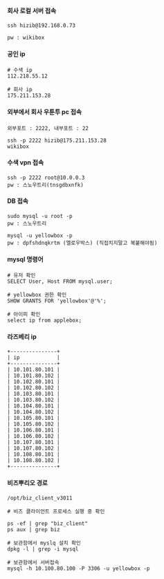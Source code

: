 #### 회사 로컬 서버 접속
```less
ssh hizib@192.168.0.73

pw : wikibox
```

#### 공인 ip
```less
# 수색 ip
112.218.55.12

# 회사 ip
175.211.153.28
```

#### 외부에서 회사 우툰투 pc 접속
```less
외부포트 : 2222, 내부포트 : 22

ssh -p 2222 hizib@175.211.153.28
wikibox
```

#### 수색 vpn 접속

```less
ssh -p 2222 root@10.0.0.3
pw : 스노우트리(tnsgdbxnfk)
```

#### DB 접속

```less
sudo mysql -u root -p
pw : 스노우트리

mysql -u yellowbox -p
pw : dpfshdnqkrtm (엘로우박스) (직접치지말고 복붙해야됨)
```


#### mysql 명령어
```less
# 유저 확인
SELECT User, Host FROM mysql.user; 

# yellowbox 권한 확인
SHOW GRANTS FOR 'yellowbox'@'%';

# 아이피 확인
select ip from applebox;

```

#### 라즈베리 ip
```less
+---------------+
| ip            |
+---------------+
| 10.101.80.101 |
| 10.101.80.102 |
| 10.102.80.101 |
| 10.102.80.102 |
| 10.103.80.101 |
| 10.103.80.102 |
| 10.104.80.101 |
| 10.104.80.102 |
| 10.105.80.101 |
| 10.105.80.102 |
| 10.106.80.101 |
| 10.106.80.102 |
| 10.107.80.101 |
| 10.107.80.102 |
| 10.108.80.101 |
| 10.108.80.102 |
+---------------+
```




#### 비즈뿌리오 경로
```less
/opt/biz_client_v3011

# 비즈 클라이언트 프로세스 실행 중 확인

ps -ef | grep "biz_client"
ps aux | grep biz

# 보관함에서 myslq 설치 확인
dpkg -l | grep -i mysql

# 보관함에서 서버접속
mysql -h 10.100.80.100 -P 3306 -u yellowbox -p
```




